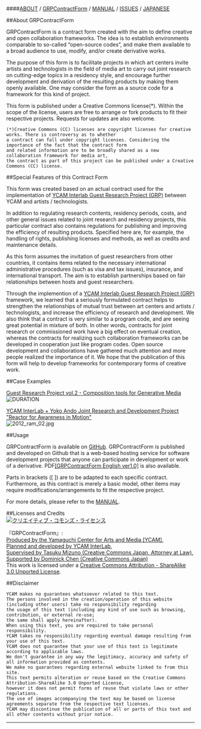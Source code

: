 ####[ABOUT](http://interlab.ycam.jp/en/projects/grp-contract-form) /  [GRPContractForm](https://github.com/YCAMInterlab/GRPContractForm/blob/master/GRPContractForm_English.md) /  [MANUAL](https://github.com/YCAMInterlab/GRPContractForm/wiki/MANUAL_English) /  [ISSUES](https://github.com/YCAMInterlab/GRPContractForm/issues) /  [JAPANESE](http://interlab.ycam.jp/projects/grp-contract-form)



##About GRPContractForm 


GRPContractForm is a contract form created with the aim to define creative and open collaboration frameworks. The idea is to establish environments comparable to so-called “open-source codes”, and make them available to a broad audience to use, modify, and/or create derivative works.  

The purpose of this form is to facilitate projects in which art centers invite artists and technologists in the field of media art to carry out joint research on cutting-edge topics in a residency style, and encourage further development and derivation of the resulting products by making them openly available. One may consider the form as a source code for a framework for this kind of project.   

This form is published under a Creative Commons license(*). Within the scope of the license, users are free to arrange or fork products to fit their respective projects. Requests for updates are also welcome.   


```
(*)Creative Commons (CC) licenses are copyright licenses for creative works. There is controversy as to whether
a contract can fall under copyright licenses. Considering the importance of the fact that the contract form 
and related information are to be broadly shared as a new collaboration framework for media art, 
the contract as part of this project can be published under a Creative Commons (CC) license.    
```



##Special Features of this Contract Form  

This form was created based on an actual contract used for the implementation of [YCAM Interlab Guest Research Project (GRP)](http://interlab.ycam.jp/projects/guestresearch) between YCAM and artists / technologists.  

In addition to regulating research contents, residency periods, costs, and other general issues related to joint research and residency projects, this particular contract also contains regulations for publishing and improving the efficiency of resulting products. Specified here are, for example, the handling of rights, publishing licenses and methods, as well as credits and maintenance details.    

As this form assumes the invitation of guest researchers from other countries, it contains items related to the necessary international administrative procedures (such as visa and tax issues), insurance, and international transport. The aim is to establish partnerships based on fair relationships between hosts and guest researchers.      

Through the implemention of a [YCAM Interlab Guest Research Project (GRP)](http://interlab.ycam.jp/projects/guestresearch) framework, we learned that a seriously formulated contract helps to strengthen the relationships of mutual trust between art centers and artists / technologists, and increase the efficiency of research and development. We also think that a contract is very similar to a program code, and are seeing great potential in mixture of both. In other words, contracts for joint research or commissioned work have a big effect on eventual creation, whereas the contracts for realizing such collaboration frameworks can be developed in cooperation just like program codes. Open source development and collaborations have gathered much attention and more people realized the importance of it. We hope that the publication of this form will help to develop frameworks for contemporary forms of creative work.    


##Case Examples

[Guest Research Project vol.2 - Composition tools for Generative Media](http://interlab.ycam.jp/en/projects/grp-contract-form)
![DURATION](http://interlab.ycam.jp/wp-content/uploads/2013/04/Duration.jpg) 
  
  

[YCAM InterLab + Yoko Ando Joint Research and Development Project "Reactor for Awareness in Motion"](http://www.ycam.jp/en/performingarts/2013/02/ram-presentation.html)  
![2012_ram_02.jpg](http://www.ycam.jp/education/images/2012_ram_02.jpg)  
  
  


##Usage  

GRPContractForm is available on [GitHub](https://github.com/YCAMInterlab/GRPContractForm/blob/master/GRPContractForm_English.md). GRPContractForm is published and developed on Github that is a web-based hosting service for software development projects that anyone can participate in development or work of a derivative. PDF[[GRPContractForm English ver1.0]](http://interlab.ycam.jp/wp-content/uploads/2013/05/GRPContractForm_English_ver1.0.pdf) is also available.    

Parts in brackets ([ ]) are to be adapted to each specific contract. Furthermore, as this contract is merely a basic model, other items may require modifications/arrangements to fit the respective project.  

For more details, please refer to the [MANUAL](https://github.com/YCAMInterlab/GRPContractForm/blob/master/MANUAL_English.md).    


  
##Licenses and Credits  
<a rel="license" href="http://creativecommons.org/licenses/by-sa/2.1/jp/"><img alt="クリエイティブ・コモンズ・ライセンス" style="border-width:0" src="http://i.creativecommons.org/l/by-sa/2.1/jp/88x31.png" /></a><br />
  
<span xmlns:dct="http://purl.org/dc/terms/" href="http://purl.org/dc/dcmitype/Text" property="dct:title" rel="dct:type">『GRPContractForm』</span>:<br />
<a xmlns:cc="http://creativecommons.org/ns#" href="http://interlab.ycam.jp/" property="cc:attributionName" rel="cc:attributionURL">
Produced by the Yamaguchi Center for Arts and Media [YCAM],<br />
Planned and developed by YCAM InterLab,<br />
Supervised by Tasuku Mizuno (Creative Commons Japan, Attorney at Law),<br />
Supported by Dominick Chen (Creative Commons Japan)</a><br />
This work is licensed under a <a rel="license" href="http://creativecommons.org/licenses/by-sa/2.1/jp/">Creative Commons Attribution - ShareAlike 3.0 Unported License</a>.





##Disclaimer
```
YCAM makes no guarantees whatsoever related to this text.
The persons involved in the creation/operation of this website (including other users) take no responsibility regarding 
the usage of this text (including any kind of use such as browsing, contribution, or external re-use; 
the same shall apply hereinafter).
When using this text, you are required to take personal responsibility. 
YCAM takes no responsibility regarding eventual damage resulting from your use of this text.
YCAM does not guarantee that your use of this text is legitimate according to applicable laws.
We don't guarantee in any way the legitimacy, accuracy and safety of all information provided as contents.
We make no guarantees regarding external website linked to from this site.
This text permits alteration or reuse based on the Creative Commons Attribution-ShareAlike 3.0 Unported License, 
however it does not permit forms of reuse that violate laws or other regulations.  
The use of images accompanying the text may be based on license agreements separate from the respective text licenses.  
YCAM may discontinue the publication of all or parts of this text and all other contents without prior notice.
```

---


  



